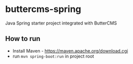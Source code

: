 # buttercms-spring
Java Spring starter project integrated with ButterCMS

## How to run

- Install Maven - https://maven.apache.org/download.cgi
- run `mvn spring-boot:run` in project root